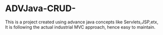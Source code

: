 # ADVJava-CRUD-
This is a project created using advance java concepts like Servlets,JSP,etx, It is following the actual industrial MVC approach, hence easy to maintain.
